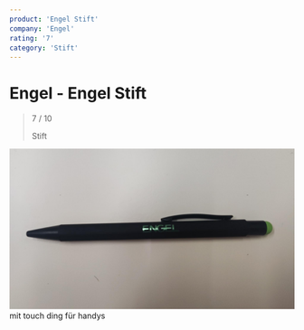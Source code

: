 ```yaml
---
product: 'Engel Stift'
company: 'Engel'
rating: '7'
category: 'Stift'
---
```


# Engel - Engel Stift
>
> 7 / 10
>
> Stift

![Engel Stift](./assets/engel-engel-stift-90d49693-c2bc-4752-91e7-8f1c0f5dbce0.jpg)
mit touch ding für handys
